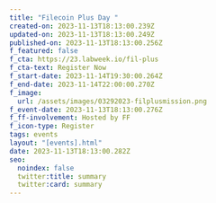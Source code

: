 ```yaml
---
title: "Filecoin Plus Day "
created-on: 2023-11-13T18:13:00.239Z
updated-on: 2023-11-13T18:13:00.249Z
published-on: 2023-11-13T18:13:00.256Z
f_featured: false
f_cta: https://23.labweek.io/fil-plus
f_cta-text: Register Now
f_start-date: 2023-11-14T19:30:00.264Z
f_end-date: 2023-11-14T22:00:00.270Z
f_image:
  url: /assets/images/03292023-filplusmission.png
f_event-date: 2023-11-13T18:13:00.276Z
f_ff-involvement: Hosted by FF
f_icon-type: Register
tags: events
layout: "[events].html"
date: 2023-11-13T18:13:00.282Z
seo:
  noindex: false
  twitter:title: summary
  twitter:card: summary
---
```

